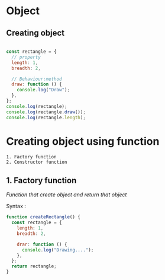 # Object

## Creating object

```javascript

const rectangle = {
  // property
  length: 1,
  breadth: 2,

  // Behaviour:method
  draw: function () {
    console.log("Draw");
  },
};
console.log(rectangle);
console.log(rectangle.draw());
console.log(rectangle.length);

```

# Creating object using function 

    1. Factory function                   
    2. Constructor function

## 1. Factory function 
_Function that create object  and return that object_

Syntax : 
```javascript
function createRectangle() {
  const rectangle = {
    length: 1,
    breadth: 2,

    drar: function () {
      console.log("Drawing....");
    },
  };
  return rectangle;
}

```